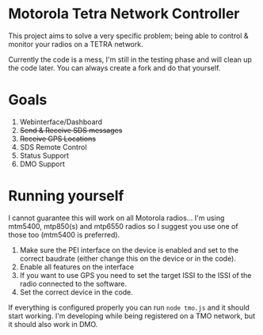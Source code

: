 # Motorola Tetra Network Controller

This project aims to solve a very specific problem; being able to control & monitor your radios on a TETRA network. 

Currently the code is a mess, I'm still in the testing phase and will clean up the code later. You can always create a fork and do that yourself. 

# Goals

 1. Webinterface/Dashboard
 2. ~~Send & Receive SDS messages~~
 3. ~~Receive GPS Locations~~
 4. SDS Remote Control
 5. Status Support
 6. DMO Support

# Running yourself
I cannot guarantee this will work on all Motorola radios... I'm using mtm5400, mtp850(s) and mtp6550 radios so I suggest you use one of those too (mtm5400 is preferred). 
1. Make sure the PEI interface on the device is enabled and set to the correct baudrate (either change this on the device or in the code).
2. Enable all features on the interface
3. If you want to use GPS you need to set the target ISSI to the ISSI of the radio connected to the software.
4. Set the correct device in the code.


If everything is configured properly you can run `node tmo.js` and it should start working. I'm developing while being registered on a TMO network, but it should also work in DMO. 